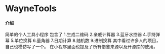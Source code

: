 
# WayneTools

#### 介绍
简单的个人工具小程序
包含了
1.生成二维码
2.亲戚计算器
3.蓝牙水控器
4.手持弹幕
5.单位换算
6.量角器
7.日期计算
8.随机数
9.进制换算
其中看过许多人的项目，自己也模仿写了一个。
在小程序里面也提及了所有借鉴来源以及开源库的使用。
